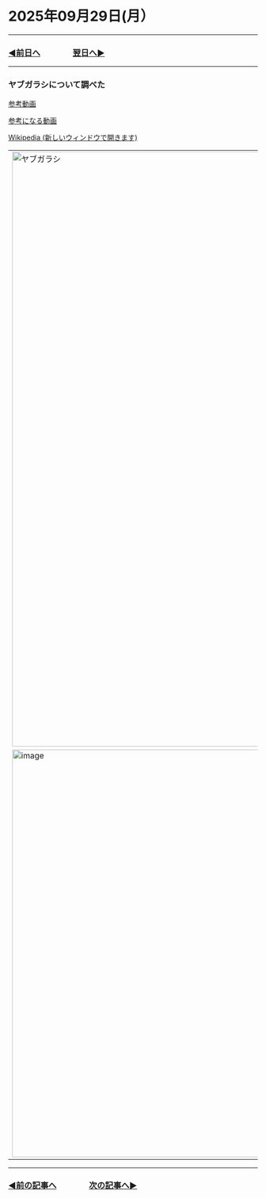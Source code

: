 # 2025年09月29日(月）

---

### [◀️前日へ](https://github.com/yuasys/chatty-journal/blob/main/2025/09/2025-09-28.md)&emsp;&emsp;&emsp;&emsp;[翌日へ▶️](https://github.com/yuasys/chatty-journal/blob/main/2025/09/2025-09-30.md)

---

### ヤブガラシについて調べた

[参考動画](https://youtu.be/Z2alsHJvHsg?si=LORkKZD0b9moyYW_)

<a target="_blank" href="https://youtu.be/Z2alsHJvHsg?si=LORkKZD0b9moyYW_" >参考になる動画</a>

<a target="_blank" href="https://www.wikipedia.org">
  Wikipedia (新しいウィンドウで開きます)
</a>

<table>
  <tr>
    <td><img width="1200"  alt="ヤブガラシ" src="https://github.com/user-attachments/assets/f93694e2-2b11-43d2-a739-e26e6bb416ba" /></td>
    <td valign="top"><h4>ヤブガラシの芽</h4><img width="800" alt="ヤブガラシの芽" src="https://github.com/user-attachments/assets/df27b084-316c-49a5-99b8-a491f582c5ca" /></td>
  </tr>

  <tr>
  <td><img width="998" height="822" alt="image" src="https://github.com/user-attachments/assets/e2a6c41b-aadc-46fe-9f83-bc1bdce4e495" /></td>
  <td valign="top">
    <h4>放置すると大変なことに</h4>
    <ul>
      <li>しつこくはびこり草木を覆って枯らすことも</li>
      <li>ハチが寄ってきて巣をつくり危険</li>
    </ul></td>
  </tr>
</table>

---

### [◀️前の記事へ](https://github.com/yuasys/chatty-journal/blob/main/2025/09/2025-09-17.md)&emsp;&emsp;&emsp;&emsp;[次の記事へ▶️](https://github.com/yuasys/chatty-journal/blob/main/2025/09/2025-09-29.md)
